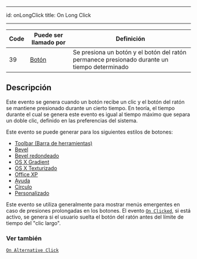 - - -
id: onLongClick title: On Long Click
- - -

| Code | Puede ser llamado por                   | Definición                                                                                   |
| ---- | --------------------------------------- | -------------------------------------------------------------------------------------------- |
| 39   | [Botón](FormObjects/button_overview.md) | Se presiona un botón y el botón del ratón permanece presionado durante un tiempo determinado |


## Descripción

Este evento se genera cuando un botón recibe un clic y el botón del ratón se mantiene presionado durante un cierto tiempo. En teoría, el tiempo durante el cual se genera este evento es igual al tiempo máximo que separa un doble clic, definido en las preferencias del sistema.

Este evento se puede generar para los siguientes estilos de botones:

- [Toolbar (Barra de herramientas)](FormObjects/button_overview.md#toolbar)
- [Bevel](FormObjects/button_overview.md#bevel)
- [Bevel redondeado](FormObjects/button_overview.md#rounded-bevel)
- [OS X Gradient](FormObjects/button_overview.md#os-x-gradient)
- [OS X Texturizado](FormObjects/button_overview.md#os-x-textured)
- [Office XP](FormObjects/button_overview.md#office-xp)
- [Ayuda](FormObjects/button_overview.md#help)
- [Círculo](FormObjects/button_overview.md#circle)
- [Personalizado](FormObjects/button_overview.md#custom)

Este evento se utiliza generalmente para mostrar menús emergentes en caso de presiones prolongadas en los botones. El evento [`On Clicked`](onClicked.md), si está activo, se genera si el usuario suelta el botón del ratón antes del límite de tiempo del "clic largo".

### Ver también
[`On Alternative Click`](onAlternativeClick.md)